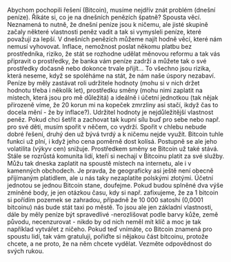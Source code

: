 Abychom pochopili řešení (Bitcoin), musíme nejdřív znát problém (dnešní peníze).
Říkáte si, co je na dnešních penězích špatně? Spousta věcí. Neznamená to nutně, že dnešní peníze jsou k ničemu, ale jisté skupině začaly některé vlastnosti peněz vadit a tak si vymysleli peníze, které považují za lepší.
V dnešních penězích můžeme najít hodně věcí, které nám nemusí vyhovovat. Inflace, nemožnost poslat někomu platbu bez prostředníka, riziko, že stát se rozhodne udělat měnovou reformu a tak vás připravit o prostředky, že banka vám peníze zadrží a můžete tak o své prostředky dočasně nebo dokonce trvale přijít… To všechno jsou rizika, která neseme, když se spoléháme na stát, že nám naše úspory nezabaví.
Peníze by měly zastávat roli udržitele hodnoty (mohu si v nich držet hodnotu třeba i několik let), prostředku směny (mohu nimi zaplatit na místech, která jsou pro mě důležitá) a ideálně i účetní jednotkou (tak nějak přirozeně víme, že 20 korun mi na kopeček zmrzliny asi stačí, ikdyž čas to docela mění - že by inflace?).
Udržitel hodnoty je nejdůležitější vlastnost peněz. Pokud chci šetřit a zachovat tak kupní sílu buď pro sebe nebo např. pro své děti, musím spořit v něčem, co vydrží. Spořit v chlebu nebude dobré řešení, druhý den už bývá tvrdý a k ničemu nejde využít. Bitcoin tuhle funkci už plní, i když jeho cena poměrně dost kolísá. Postupně se ale jeho volatilita (výkyv cen) snižuje.
Prostředkem směny se Bitcoin už také stává. Stále se rozrůstá komunita lidí, kteří si nechají v Bitcoinu platit za své služby. Můžu tak dneska zaplatit na spoustě místech na internetu, ale i v kamenných obchodech. Je pravda, že geograficky asi ještě není obecně přijímaným platidlem, ale u nás taky nezaplatíte polskými złotými.
Účetní jednotou se jednou Bitcoin stane, doufejme. Pokud budou splněné dva výše zmíněné body, je jen otázkou času, kdy si např. zafixujeme, že za 1 bitcoin si pořídím pozemek se zahradou, případně že 10 000 satoshi (0,0001 bitcoinu) nás bude stát taxi po městě.
To jsou ale jen základní vlastnosti, dále by měly peníze být spravedlivé -nerozlišovat podle barvy kůže, země původu, necenzurovat - nikdo by od nich neměl mít klíč a moc je tak například vytvářet z ničeho.
Pokud teď vnímáte, co Bitcoin znamená pro spoustu lidí, tak vám gratuluji, pořiďte si nějakou část bitcoinu, protože chcete, a ne proto, že na něm chcete vydělat. Vezměte odpovědnost do svých rukou.
